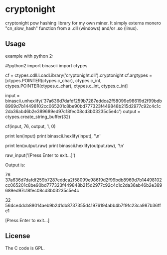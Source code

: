 # cryptonight

cryptonight pow hashing library for my own miner. It simply externs monero "cn_slow_hash" function from a .dll (windows) and/or .so (linux).

## Usage

example with python 2:

  #!python2
  import binascii
  import ctypes

  cf = ctypes.cdll.LoadLibrary('cryptonight.dll').cryptonight
  cf.argtypes = [ctypes.POINTER(ctypes.c_char), ctypes.c_int, ctypes.POINTER(ctypes.c_char), ctypes.c_int, ctypes.c_int]

  input = binascii.unhexlify('37a636d7dafdf259b7287eddca2f58099e98619d2f99bdb8969d7b14498102cc065201c8be90bd777323f449848b215d2977c92c4c1c2da36ab46b2e389689ed97c18fec08cd3b03235c5e4c')
  output = ctypes.create_string_buffer(32)

  cf(input, 76, output, 1, 0)

  print len(input)
  print binascii.hexlify(input), '\n'

  print len(output.raw)
  print binascii.hexlify(output.raw), '\n'

  raw_input('[Press Enter to exit...]')
    
Output is:

  76
  37a636d7dafdf259b7287eddca2f58099e98619d2f99bdb8969d7b14498102cc065201c8be90bd777323f449848b215d2977c92c4c1c2da36ab46b2e389689ed97c18fec08cd3b03235c5e4c

  32
  564ce4dcb88014aeb9b241db8737355d41976194abb4b7f9fc23ca987b36ffe1

  [Press Enter to exit...]
  
  ## License
  The C code is GPL.
